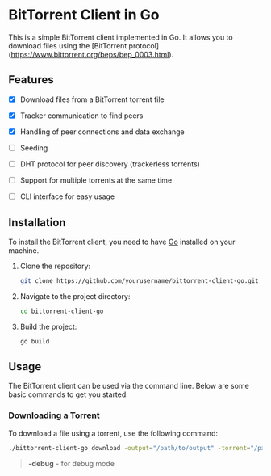 # BitTorrent Client in Go

This is a simple BitTorrent client implemented in Go. It allows you to download files using the [BitTorrent protocol] (https://www.bittorrent.org/beps/bep_0003.html).

## Features

- [x] Download files from a BitTorrent torrent file
- [x] Tracker communication to find peers
- [x] Handling of peer connections and data exchange
- [ ] Seeding
- [ ] DHT protocol for peer discovery (trackerless torrents)
- [ ] Support for multiple torrents at the same time
- [ ] CLI interface for easy usage


## Installation

To install the BitTorrent client, you need to have [Go](https://golang.org/doc/install) installed on your machine.

1. Clone the repository:
    ```sh
    git clone https://github.com/yourusername/bittorrent-client-go.git
    ```
2. Navigate to the project directory:
    ```sh
    cd bittorrent-client-go
    ```
3. Build the project:
    ```sh
    go build
    ```

## Usage

The BitTorrent client can be used via the command line. Below are some basic commands to get you started:

### Downloading a Torrent

To download a file using a torrent, use the following command:

```sh
./bittorrent-client-go download -output="/path/to/output" -torrent="/path/to/torrent/file"
```

> **-debug** - for debug mode
